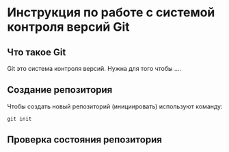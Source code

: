 # **Инструкция по работе с системой контроля версий Git**

## Что такое Git

Git это система контроля версий. Нужна для того чтобы ....

## Создание репозитория

Чтобы создать новый репозиторий (инициировать) используют команду: 
 
    git init

## Проверка состояния репозитория
